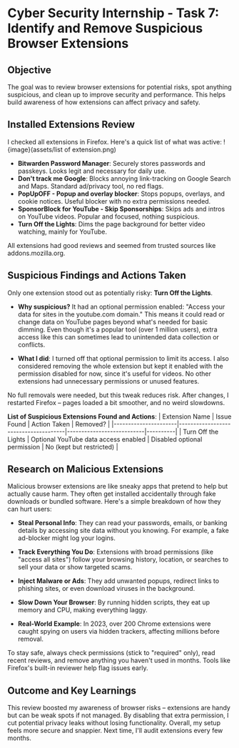 # Cyber Security Internship - Task 7: Identify and Remove Suspicious Browser Extensions

## Objective
The goal was to review browser extensions for potential risks, spot anything suspicious, and clean up to improve security and performance. This helps build awareness of how extensions can affect privacy and safety.

## Installed Extensions Review
I checked all extensions in Firefox. Here's a quick list of what was active:
!{image}(assets/list of extension.png)
- **Bitwarden Password Manager**: Securely stores passwords and passkeys. Looks legit and necessary for daily use.
- **Don't track me Google**: Blocks annoying link-tracking on Google Search and Maps. Standard ad/privacy tool, no red flags.
- **PopUpOFF - Popup and overlay blocker**: Stops popups, overlays, and cookie notices. Useful blocker with no extra permissions needed.
- **SponsorBlock for YouTube - Skip Sponsorships**: Skips ads and intros on YouTube videos. Popular and focused, nothing suspicious.
- **Turn Off the Lights**: Dims the page background for better video watching, mainly for YouTube.

All extensions had good reviews and seemed from trusted sources like addons.mozilla.org.

## Suspicious Findings and Actions Taken
Only one extension stood out as potentially risky: **Turn Off the Lights**.

- **Why suspicious?** It had an optional permission enabled: "Access your data for sites in the youtube.com domain." This means it could read or change data on YouTube pages beyond what's needed for basic dimming. Even though it's a popular tool (over 1 million users), extra access like this can sometimes lead to unintended data collection or conflicts.
  
- **What I did**: I turned off that optional permission to limit its access. I also considered removing the whole extension but kept it enabled with the permission disabled for now, since it's useful for videos. No other extensions had unnecessary permissions or unused features.

No full removals were needed, but this tweak reduces risk. After changes, I restarted Firefox – pages loaded a bit smoother, and no weird slowdowns.

**List of Suspicious Extensions Found and Actions**:
| Extension Name       | Issue Found                          | Action Taken              | Removed? |
|----------------------|--------------------------------------|---------------------------|----------|
| Turn Off the Lights | Optional YouTube data access enabled | Disabled optional permission | No (kept but restricted) |

## Research on Malicious Extensions
Malicious browser extensions are like sneaky apps that pretend to help but actually cause harm. They often get installed accidentally through fake downloads or bundled software. Here's a simple breakdown of how they can hurt users:

- **Steal Personal Info**: They can read your passwords, emails, or banking details by accessing site data without you knowing. For example, a fake ad-blocker might log your logins.
  
- **Track Everything You Do**: Extensions with broad permissions (like "access all sites") follow your browsing history, location, or searches to sell your data or show targeted scams.
  
- **Inject Malware or Ads**: They add unwanted popups, redirect links to phishing sites, or even download viruses in the background.
  
- **Slow Down Your Browser**: By running hidden scripts, they eat up memory and CPU, making everything laggy.
  
- **Real-World Example**: In 2023, over 200 Chrome extensions were caught spying on users via hidden trackers, affecting millions before removal.

To stay safe, always check permissions (stick to "required" only), read recent reviews, and remove anything you haven't used in months. Tools like Firefox's built-in reviewer help flag issues early.

## Outcome and Key Learnings
This review boosted my awareness of browser risks – extensions are handy but can be weak spots if not managed. By disabling that extra permission, I cut potential privacy leaks without losing functionality. Overall, my setup feels more secure and snappier. Next time, I'll audit extensions every few months.
